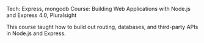 Tech: Express, mongodb
Course: Building Web Applications with Node.js and Express 4.0, Pluralsight

This course taught how to build out routing, databases, and third-party APIs in Node.js and Express.
